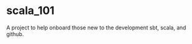 scala_101
=========

A project to help onboard those new to the development sbt, scala, and github.
